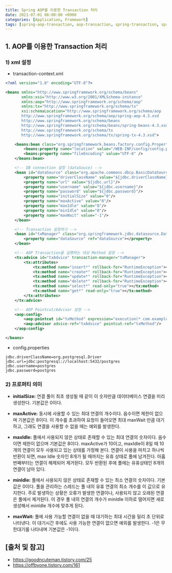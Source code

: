 ```yaml
---
title: Spring AOP를 이용한 Transaction 처리
date: 2021-07-01 06:00:00 +0900
categories: [Application, Framework]
tags: [spring-aop-transaction, aop-transaction, spring-transaction, spring-aop, 스프링-트랜잭션, 스프링-aop, aop-트랜잭션]
---
```


## 1. AOP를 이용한 Transaction 처리

### 1) xml 설정

* transaction-context.xml

```xml
<?xml version="1.0" encoding="UTF-8"?>

<beans xmlns="http://www.springframework.org/schema/beans"
       xmlns:xsi="http://www.w3.org/2001/XMLSchema-instance"
       xmlns:aop="http://www.springframework.org/schema/aop"
       xmlns:tx="http://www.springframework.org/schema/tx"
       xsi:schemaLocation="http://www.springframework.org/schema/aop
       http://www.springframework.org/schema/aop/spring-aop-4.3.xsd
       http://www.springframework.org/schema/beans
       http://www.springframework.org/schema/beans/spring-beans-4.3.xsd
       http://www.springframework.org/schema/tx
       http://www.springframework.org/schema/tx/spring-tx-4.3.xsd">

    <beans:bean class="org.springframework.beans.factory.config.PropertyPlaceholderConfigurer">
        <beans:property name="location" value="/WEB-INF/config/config.properties"/>
        <beans:property name="fileEncoding" value="UTF-8" />
    </beans:bean>

    <!-- DB connection 설정 (dataSouce) -->
    <bean id="dataSource" class="org.apache.commons.dbcp.BasicDataSource" destroy-method="close">
        <property name="driverClassName" value="${jdbc.driverClassName}"/>
        <property name="url" value="${jdbc.url}"/>
        <property name="username" value="${jdbc.username}"/>
        <property name="password" value="${jdbc.password}"/>
        <property name="initialSize" value="0"/> 
        <property name="maxActive" value="8"/>
        <property name="maxIdle" value="8"/>
        <property name="minIdle" value="0"/>
        <property name="maxWait" value="-1"/>
    </bean>

    <!-- Transaction 설정하기 -->
    <bean id="txManager" class="org.springframework.jdbc.datasource.DataSourceTransactionManager">
        <property name="dataSource" ref="dataSource"></property>
    </bean>

    <!-- AOP Transaction을 실행하는 대상 Method 설정 -->
    <tx:advice id="txAdvice" transaction-manager="txManager">
        <tx:attributes>
            <tx:method name="insert*" rollback-for="RuntimeException"></tx:method>
            <tx:method name="create*" rollback-for="RuntimeException"></tx:method>
            <tx:method name="update*" rollback-for="RuntimeException"></tx:method>
            <tx:method name="delete*" rollback-for="RuntimeException"></tx:method>
            <tx:method name="select*" read-only="true"></tx:method>
            <tx:method name="get*" read-only="true"></tx:method>
        </tx:attributes>
    </tx:advice>

    <!-- AOP Pointcut/Advisor 설정 -->
    <aop:config>
        <aop:pointcut id="txMethod" expression="execution(* com.example..*Service.*(..))"/>
        <aop:advisor advice-ref="txAdvice" pointcut-ref="txMethod"/>
    </aop:config>

</beans>
```

* config.properties

```properties
jdbc.driverClassName=org.postgresql.Driver
jdbc.url=jdbc:postgresql://localhost:5432/postgres
jdbc.username=postgres
jdbc.password=postgres
```

### 2) 프로퍼티 의미

* __initialSize:__ 연결 풀이 최초 생성될 때 같이 이 숫자만큼 데이터베이스 연결을 미리 생성한다. 기본값은 0이다.

* __maxActive:__ 동시에 사용할 수 있는 최대 연결의 개수이다. 음수이면 제한이 없으며 기본값은 8이다. 이 개수를 초과하여 요청이 들어오면 최대 maxWait 만큼 대기하고, 그래도 연결을 사용할 수 없을 때는 예외를 발생한다.

* __maxIdle:__ 풀에서 사용되지 않은 상태로 존재할 수 있는 최대 연결의 숫자이다. 음수이면 제한이 없으며 기본값은 8이다. maxActive가 10이고, maxIdle이 8일 때 10개의 연결이 모두 사용되고 있는 상태를 가정해 본다. 연결이 사용을 마치고 하나씩 반환이 되면, max Idle 숫자인 8개가 될 때까지는 유휴 상태로 풀에 남겨진다. 아홉 번째부터는 연결이 해제되어 제거된다. 모두 반환된 후에 풀에는 유휴상태인 8개의 연결이 남아 있다.

* __minIdle:__ 풀에서 사용되지 않은 상태로 존재할 수 있는 최소 연결의 숫자이다. 기본값은 0이다. 풀을 관리하는 스레드는 풀 내의 유휴 연결의 최소 개수를 이 값으로 유지한다. 주로 발생하는 상황은 오류가 발생한 연결이나, 사용되지 않고 오래된 연결은 풀에서 제거된다. 이 경우 풀 내의 연결의 개수가 minIdle 이하로 떨어지면 새로 생성해서 minIdle 개수에 맞추게 된다.

* __maxWait:__ 풀에 사용 가능할 연결이 없을 때 대기하는 최대 시간을 밀리 초 단위로 나타낸다. 이 대기시간 후에도 사용 가능한 연결이 없으면 예외를 발생한다. -1은 무한대기를 나타내며 기본값은 -1이다.

## [출처 및 참고]
* <https://goodncuteman.tistory.com/25>
* <https://offbyone.tistory.com/161>
